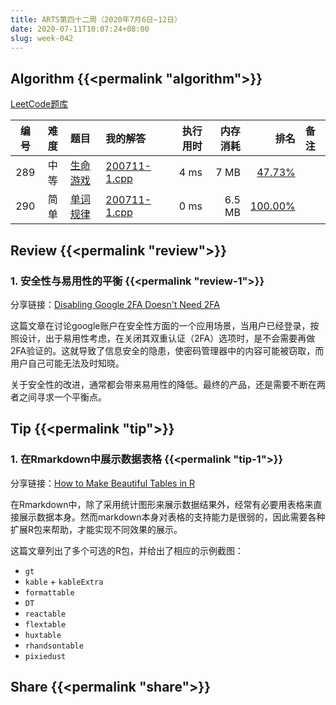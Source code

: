 ```yaml
---
title: ARTS第四十二周（2020年7月6日~12日）
date: 2020-07-11T10:07:24+08:00
slug: week-042
---
```


## Algorithm {{<permalink "algorithm">}}

[LeetCode题库](https://leetcode-cn.com/problemset/all/)

| 编号 | 难度 | 题目 | 我的解答 | 执行用时 | 内存消耗 | 排名 | 备注 |
|:----:|:----:|:-----|:---------|---------:|---------:|-----:|:-----|
| 289 | 中等 | [生命游戏](https://leetcode-cn.com/problems/game-of-life/) | [200711-1.cpp](https://github.com/yanlinlin82/leetcode/blob/master/00289_game-of-life/200711-1.cpp) | 4 ms | 7 MB | [47.73%](https://leetcode-cn.com/submissions/detail/86693681/) |  |
| 290 | 简单 | [单词规律](https://leetcode-cn.com/problems/word-pattern/) | [200711-1.cpp](https://github.com/yanlinlin82/leetcode/blob/master/00290_word-pattern/200711-1.cpp) | 0 ms | 6.5 MB | [100.00%](https://leetcode-cn.com/submissions/detail/86700946/) |  |

## Review {{<permalink "review">}}

### 1. 安全性与易用性的平衡 {{<permalink "review-1">}}

分享链接：[Disabling Google 2FA Doesn't Need 2FA](https://www.infoq.com/news/2020/07/google-password-2fa-woes/)

这篇文章在讨论google账户在安全性方面的一个应用场景，当用户已经登录，按照设计，出于易用性考虑，在关闭其双重认证（2FA）选项时，是不会需要再做2FA验证的。这就导致了信息安全的隐患，使密码管理器中的内容可能被窃取，而用户自己可能无法及时知晓。

关于安全性的改进，通常都会带来易用性的降低。最终的产品，还是需要不断在两者之间寻求一个平衡点。

## Tip {{<permalink "tip">}}

### 1. 在Rmarkdown中展示数据表格 {{<permalink "tip-1">}}

分享链接：[How to Make Beautiful Tables in R](https://rfortherestofus.com/2019/11/how-to-make-beautiful-tables-in-r/)

在Rmarkdown中，除了采用统计图形来展示数据结果外，经常有必要用表格来直接展示数据本身。然而markdown本身对表格的支持能力是很弱的，因此需要各种扩展R包来帮助，才能实现不同效果的展示。

这篇文章列出了多个可选的R包，并给出了相应的示例截图：

* `gt`
* `kable` + `kableExtra`
* `formattable`
* `DT`
* `reactable`
* `flextable`
* `huxtable`
* `rhandsontable`
* `pixiedust`

## Share {{<permalink "share">}}


